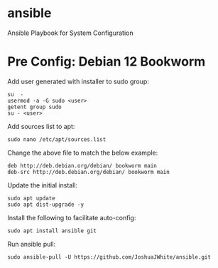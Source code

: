# ansible
Ansible Playbook for System Configuration

# Pre Config: Debian 12 Bookworm
Add user generated with installer to sudo group:
```
su  -
usermod -a -G sudo <user>
getent group sudo
su - <user>
```

Add sources list to apt:
```
sudo nano /etc/apt/sources.list
```

Change the above file to match the below example:
```
deb http://deb.debian.org/debian/ bookworm main
deb-src http://deb.debian.org/debian/ bookworm main
```

Update the initial install:
```
sudo apt update
sudo apt dist-upgrade -y
```

Install the following to facilitate auto-config:
```
sudo apt install ansible git
```

Run ansible pull:
```
sudo ansible-pull -U https://github.com/JoshuaJWhite/ansible.git
```
